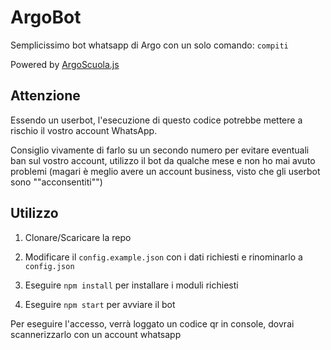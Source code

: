 # ArgoBot

Semplicissimo bot whatsapp di Argo con un solo comando: `compiti`

Powered by [ArgoScuola.js](https://github.com/AntogamerYT/ArgoScuola.js)

## Attenzione

Essendo un userbot, l'esecuzione di questo codice potrebbe mettere a rischio il vostro account WhatsApp.

Consiglio vivamente di farlo su un secondo numero per evitare eventuali ban sul vostro account, utilizzo il bot da qualche mese e non ho mai avuto problemi (magari è meglio avere un account business, visto che gli userbot sono ""acconsentiti"")

## Utilizzo

1. Clonare/Scaricare la repo

2. Modificare il `config.example.json` con i dati richiesti e rinominarlo a `config.json`

3. Eseguire `npm install` per installare i moduli richiesti

4. Eseguire `npm start` per avviare il bot

Per eseguire l'accesso, verrà loggato un codice qr in console, dovrai scannerizzarlo con un account whatsapp

